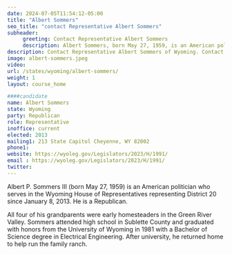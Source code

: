 ```yaml
---
date: 2024-07-05T11:54:12-05:00
title: "Albert Sommers"
seo_title: "contact Representative Albert Sommers"
subheader:
     greeting: Contact Representative Albert Sommers
     description: Albert Sommers, born May 27, 1959, is an American politician affiliated with the Republican Party. He has been serving as a member of the Wyoming House of Representatives, representing District 20, since January 7, 2013.
description: Contact Representative Albert Sommers of Wyoming. Contact information for Albert Sommers includes email address, phone number, and mailing address.
image: albert-sommers.jpeg
video:
url: /states/wyoming/albert-sommers/
weight: 1
layout: course_home

####candidate
name: Albert Sommers
state: Wyoming
party: Republican
role: Representative
inoffice: current
elected: 2013
mailing1: 213 State Capitol Cheyenne, WY 82002
phone1: 
website: https://wyoleg.gov/Legislators/2023/H/1991/
email : https://wyoleg.gov/Legislators/2023/H/1991/
twitter: 
---
```

Albert P. Sommers III (born May 27, 1959) is an American politician who serves in the Wyoming House of Representatives representing District 20 since January 8, 2013. He is a Republican.

All four of his grandparents were early homesteaders in the Green River Valley. Sommers attended high school in Sublette County and graduated with honors from the University of Wyoming in 1981 with a Bachelor of Science degree in Electrical Engineering. After university, he returned home to help run the family ranch.
